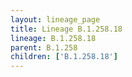 ```yaml
---
layout: lineage_page
title: Lineage B.1.258.18
lineage: B.1.258.18
parent: B.1.258
children: ['B.1.258.18']
---
```

